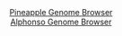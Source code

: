 <div id="Pineapple_Genome_Browser" align="center">
  <a href="https://igv.org/app/?sessionURL=blob:zZJfb9owFMW_i6VWmxSSOCEJiYQmChRaKCtlELVVFTmJE9wmdrBN.Ce..zy0aS.dVB42TfKDfXXte87x7wBqzAVhFATA0qGjQwg0IJZsM0NlVeAJKrEAQYYKgTXAcYY5pgkGwQFkSEg0fxirm0spKxEYBpFVo0Q0Z7qwdVSiPaNoI_SElUaXFQWKGUeScWFccVQzg.R1Y4NjVFW6mm3rjpEiiQxUVEtGBTMqTPNoo96LfpWiHFNW4qhcF5KcBERKj9KY6hn60glnnSTBQozw7iZtd0Y3nYXdnz8N3O7T_OswnLvh5YzkFMk1x21yYV3tH4WY1Xy5eq1yKywn90MybN1YFbuwe5f9bUU4Fm3owZbdbHmuq6IhNMXb_8m1WuRM55P7b.V4pOwnt7TTHznWdHvndftZf8DI47vOPXDUQMGStWIBJEvuBdDUbNPVHMtt_NjClmaavsqHMwKC5xcNSI6SN9X.fAByVyligMCr9QkeDTCeYg6Chm.aHvR9y2l6TdP34VE7gDUv_l641_MH3zOtjmW5UUYKqXBOI0EroSNK9TrJ9Hx_ZppbvlvY3sCBb3Bop.O766l1vRivW6_79ynylH81.vSByuhHFP0T7j4iRJfxubDBV4Jq0e3V0yxcyU0Ym84yHoy9Xtb8YzznRZMxXiKp.lVFHX_SViNOEJWqUBNBYlIQuQtVimwDAmjZClqQsIIpCgHP40.mZmrQMT__htM.vhy_Aw--">Pineapple Genome Browser</a>
</div>
<div id="Alphonso_Genome_Browser" align="center">
  <a href="https://igv.org/app/?sessionURL=blob:zZNha9swEIb_i6BlA8eW7diODWU4bbOmKe3WkoSmFHOxZUebLamS7CQN.e9Ty8a.rNB82Bjow.k46d579WiHOiIV5QwlyLPdwHZdZCG14us7aERNrqEhCiUl1IpYSJKSSMJygpIdKkFpmN5emZMrrYVKHIdq0WuAVdxWvg0NPHMGa2XnvHFOeV3DkkvQXCpnKKHjDq263posQQjb9PbtwClAgwO1WHGmuCMIq7K1uS_7lcoqwnhDsqatNX0VkBk9RmNhl_Apnd.leU6UmpDtuDhJJ.N05p9PF5_D08X05mI.DefHd7RioFtJTtzg7B5H22o8m226SRDPcae3hRjKoH_knx2fbwSVRJ24kTvw.4MoxMYYygqy.Z9mNoseOHezuZktgq2bXvAvG11etF2YHnmjkT7yhmCC8zem31uo5nlraED5SkaJiy0fh1bghb2X0B1YGMfGI8kpSh4eLaQl5N9N.cMO6a0wzCBFntpXfCzEZUEkSnoxxpEbx17Qj_o4jt29tUOtrP.ewaPpbRxhL_W8MCtprQ3QRaaYUDYwZnd5aVfPBzqarp8bxQdq6NFWnJZxAN3TNC67Ucz_6OXLFzOtXx_RDPoeRf.EvfcIsfXyUOAqwcn1fUEHgL9FpDKIkaa8HC2.Xhb1.E2DDjOn5LIBbepNxmx_8taBpMC0SXRU0SWtqd7OjY98jRLX8w22KOc1NxwiWS0_YAtbboA__sbT3z_ufwA-">Alphonso Genome Browser</a>
</div>


